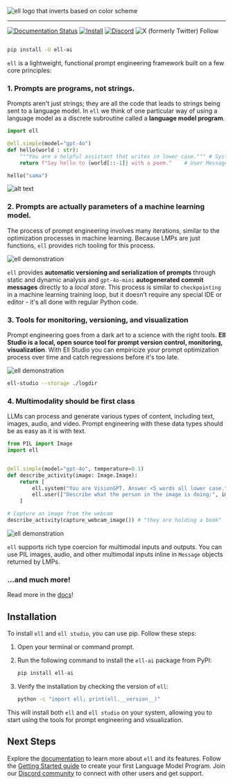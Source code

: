 <picture>
  <source media="(prefers-color-scheme: dark)" srcset="https://docs.ell.so/_static/ell-wide-dark.png">
  <source media="(prefers-color-scheme: light)" srcset="https://docs.ell.so/_static/ell-wide-light.png">
  <img alt="ell logo that inverts based on color scheme" src="https://docs.ell.so/_static/ell-wide.png">
</picture>

--------------------------------------------------------------------------------

[![Documentation Status](https://img.shields.io/badge/documentation-go)](https://docs.ell.so/) [![Install](https://img.shields.io/badge/get_started-blue)](https://docs.ell.so/installation) [![Discord](https://dcbadge.limes.pink/api/server/vWntgU52Xb?style=flat)](https://discord.gg/vWntgU52Xb)  ![X (formerly Twitter) Follow](https://img.shields.io/twitter/follow/wgussml)


```bash

pip install -U ell-ai
```

`ell` is a lightweight, functional prompt engineering framework built on a few core principles:

### 1. Prompts are programs, not strings.

Prompts aren't just strings; they are all the code that leads to strings being sent to a language model. In `ell` we think of one particular way of using a language model as a discrete subroutine called a **language model program**.

```python
import ell

@ell.simple(model="gpt-4o")
def hello(world : str):
    """You are a helpful assistant that writes in lower case.""" # System Message
    return f"Say hello to {world[::-1]} with a poem."    # User Message

hello("sama")
```

![alt text](https://docs.ell.so/_static/gif1.webp)

### 2. Prompts are actually parameters of a machine learning model.


The process of prompt engineering involves many iterations, similar to the optimization processes in machine learning. Because LMPs are just functions, `ell` provides rich tooling for this process.

![ell demonstration](https://docs.ell.so/_static/versions_small.webp)


`ell` provides **automatic versioning and serialization of prompts** through static and dynamic analysis and  `gpt-4o-mini` **autogenerated commit messages** directly to a *local store*. This process is similar to `checkpointing` in a machine learning training loop, but it doesn't require any special IDE or editor - it's all done with regular Python code.

### 3. Tools for monitoring, versioning, and visualization

Prompt engineering goes from a dark art to a science with the right tools. **Ell Studio is a local, open source tool for prompt version control, monitoring, visualization**. With Ell Studio you can empiricize your prompt optimization process over time and catch regressions before it's too late.

![ell demonstration](https://docs.ell.so/_static/ell_studio_better.webp)
```bash
ell-studio --storage ./logdir 
```


### 4. Multimodality should be first class

LLMs can process and generate various types of content, including text, images, audio, and video. Prompt engineering with these data types should be as easy as it is with text.

```python
from PIL import Image
import ell


@ell.simple(model="gpt-4o", temperature=0.1)
def describe_activity(image: Image.Image):
    return [
        ell.system("You are VisionGPT. Answer <5 words all lower case."),
        ell.user(["Describe what the person in the image is doing:", image])
    ]

# Capture an image from the webcam
describe_activity(capture_webcam_image()) # "they are holding a book"
```
![ell demonstration](https://docs.ell.so/_static/multimodal_compressed.webp)

`ell` supports rich type coercion for multimodal inputs and outputs. You can use PIL images, audio, and other multimodal inputs inline in `Message` objects returned by LMPs.

### ...and much more!

Read more in the [docs](https://docs.ell.so/)!

## Installation
To install `ell` and `ell studio`, you can use pip. Follow these steps:

1. Open your terminal or command prompt.
2. Run the following command to install the `ell-ai` package from PyPI:

   ```bash
   pip install ell-ai
   ```

3. Verify the installation by checking the version of `ell`:

   ```bash
   python -c "import ell; print(ell.__version__)"
   ```

This will install both `ell` and `ell studio` on your system, allowing you to start using the tools for prompt engineering and visualization.



## Next Steps

Explore the [documentation](https://docs.ell.so/) to learn more about `ell` and its features. Follow the [Getting Started guide](https://docs.ell.so/getting_started.html) to create your first Language Model Program. Join our [Discord community](https://discord.gg/vWntgU52Xb) to connect with other users and get support.